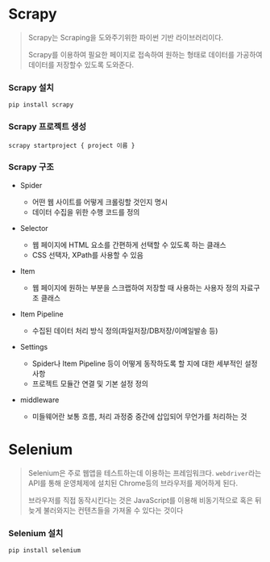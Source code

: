 # Scrapy

> Scrapy는 Scraping을 도와주기위한 파이썬 기반 라이브러리이다.
>
> Scrapy를 이용하여 필요한 페이지로 접속하여 원하는 형태로 데이터를 가공하여 데이터를 저장할수 있도록 도와준다.



### Scrapy 설치

```
pip install scrapy
```



### Scrapy 프로젝트 생성

```
scrapy startproject { project 이름 }
```



### Scrapy 구조

- Spider
  - 어떤 웹 사이트를 어떻게 크롤링할 것인지 명시
  - 데이터 수집을 위한 수행 코드를 정의
  
- Selector
  - 웹 페이지에 HTML 요소를 간편하게 선택할 수 있도록 하는 클래스
  - CSS 선택자, XPath를 사용할 수 있음

- Item
  
  - 웹 페이지에 원하는 부분을 스크랩하여 저장할 때 사용하는 사용자 정의 자료구조 클래스
  
- Item Pipeline
  
  - 수집된 데이터 처리 방식 정의(파일저장/DB저장/이메일발송 등)
  
- Settings
  - Spider나 Item Pipeline 등이 어떻게 동작하도록 할 지에 대한 세부적인 설정사항
  - 프로젝트 모듈간 연결 및 기본 설정 정의
  
- middleware
  - 미들웨어란 보통 흐름, 처리 과정중 중간에 삽입되어 무언가를 처리하는 것





# Selenium

> Selenium은 주로 웹앱을 테스트하는데 이용하는 프레임워크다. `webdriver`라는 API를 통해 운영체제에 설치된 Chrome등의 브라우저를 제어하게 된다.
>
> 브라우저를 직접 동작시킨다는 것은 JavaScript를 이용해 비동기적으로 혹은 뒤늦게 불러와지는 컨텐츠들을 가져올 수 있다는 것이다



### Selenium 설치

```
pip install selenium
```

